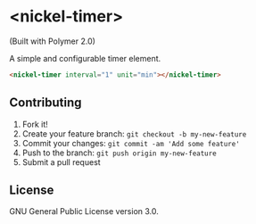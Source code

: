 # \<nickel-timer\>
(Built with Polymer 2.0)

A simple and configurable timer element.

<!--
```
<custom-element-demo>
  <template>
    <script src="../webcomponentsjs/webcomponents-lite.js"></script>
    <link rel="import" href="./nickel-timer.html"/>
    <next-code-block></next-code-block>
  </template>
</custom-element-demo>
```
-->
```html
<nickel-timer interval="1" unit="min"></nickel-timer>
```

## Contributing

1. Fork it!
2. Create your feature branch: `git checkout -b my-new-feature`
3. Commit your changes: `git commit -am 'Add some feature'`
4. Push to the branch: `git push origin my-new-feature`
5. Submit a pull request

## License

GNU General Public License version 3.0.
